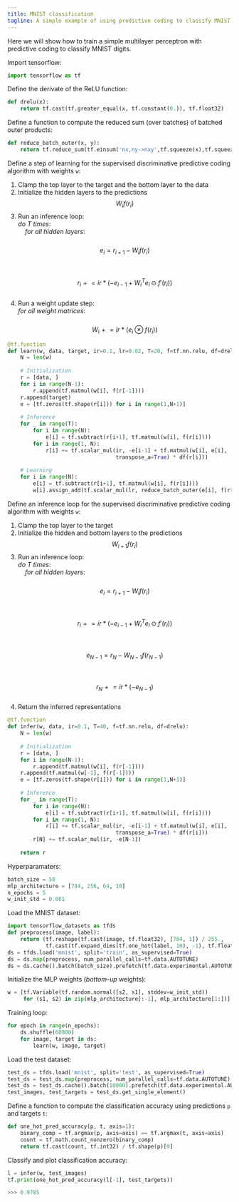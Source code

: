 ```yaml
---
title: MNIST classification
tagline: A simple example of using predictive coding to classify MNIST digits
---
```


Here we will show how to train a simple multilayer perceptron with predictive coding to classify MNIST digits.

Import tensorflow:
```python
import tensorflow as tf 
```

Define the derivate of the ReLU function: 
```python
def drelu(x):
    return tf.cast(tf.greater_equal(x, tf.constant(0.)), tf.float32)
```

Define a function to compute the reduced sum (over batches) of batched outer products: 
```python
def reduce_batch_outer(x, y):
    return tf.reduce_sum(tf.einsum('nx,ny->nxy',tf.squeeze(x),tf.squeeze(y)), 0)
```

Define a step of learning for the supervised discriminative predictive coding algorithm with weights `w`:
1. Clamp the top layer to the target and the bottom layer to the data
2. Initialize the hidden layers to the predictions $$W_{i}f(r_{i})$$
3. Run an inference loop: <br>
_do T times_: <br>
&nbsp;&nbsp;&nbsp;&nbsp;_for all hidden layers_: <br>
&nbsp;&nbsp;&nbsp;&nbsp;&nbsp;&nbsp;&nbsp;&nbsp;$$e_i = r_{i+1} - W_{i}f(r_{i})$$ <br>
&nbsp;&nbsp;&nbsp;&nbsp;&nbsp;&nbsp;&nbsp;&nbsp;$$r_i \mathrel{+}= ir * (-e_{i-1} + {W_i}^Te_i \odot f'(r_i))$$ <br>
4. Run a weight update step: <br>
_for all weight matrices_: <br>
&nbsp;&nbsp;&nbsp;&nbsp;$$W_i \mathrel{+}= lr * (e_i \otimes f(r_{i}))$$

```python
@tf.function
def learn(w, data, target, ir=0.1, lr=0.02, T=20, f=tf.nn.relu, df=drelu):
    N = len(w)
    
    # Initialization
    r = [data, ]
    for i in range(N-1):
        r.append(tf.matmul(w[i], f(r[-1])))
    r.append(target)
    e = [tf.zeros(tf.shape(r[i])) for i in range(1,N+1)]
    
    # Inference
    for _ in range(T):
        for i in range(N):
            e[i] = tf.subtract(r[i+1], tf.matmul(w[i], f(r[i])))
        for i in range(1, N): 
            r[i] += tf.scalar_mul(ir, -e[i-1] + tf.matmul(w[i], e[i],
                                  transpose_a=True) * df(r[i]))
    
    # Learning
    for i in range(N):
        e[i] = tf.subtract(r[i+1], tf.matmul(w[i], f(r[i])))
        w[i].assign_add(tf.scalar_mul(lr, reduce_batch_outer(e[i], f(r[i]))))
```

Define an inference loop for the supervised discriminative predictive coding algorithm with weights `w`:
1. Clamp the top layer to the target
2. Initialize the hidden and bottom layers to the predictions $$W_{i+1}f(r_{i})$$
3. Run an inference loop: <br>
_do T times_: <br>
&nbsp;&nbsp;&nbsp;&nbsp;_for all hidden layers_: <br>
&nbsp;&nbsp;&nbsp;&nbsp;&nbsp;&nbsp;&nbsp;&nbsp;$$e_i = r_{i+1} - W_{i}f(r_{i})$$ <br>
&nbsp;&nbsp;&nbsp;&nbsp;&nbsp;&nbsp;&nbsp;&nbsp;$$r_i \mathrel{+}= ir * (-e_{i-1} + {W_i}^Te_i \odot f'(r_i))$$ <br>
&nbsp;&nbsp;&nbsp;&nbsp;$$e_{N-1} = r_N - W_{N-1}f(r_{N-1})$$ <br>
&nbsp;&nbsp;&nbsp;&nbsp;$$r_N \mathrel{+}= ir * (-e_{N-1})$$ <br>
4. Return the inferred representations
```python
@tf.function
def infer(w, data, ir=0.1, T=40, f=tf.nn.relu, df=drelu):
    N = len(w)
    
    # Initialization
    r = [data, ]
    for i in range(N-1):
        r.append(tf.matmul(w[i], f(r[-1])))
    r.append(tf.matmul(w[-1], f(r[-1])))
    e = [tf.zeros(tf.shape(r[i])) for i in range(1,N+1)]
    
    # Inference
    for _ in range(T):
        for i in range(N):
            e[i] = tf.subtract(r[i+1], tf.matmul(w[i], f(r[i])))
        for i in range(1, N): 
            r[i] += tf.scalar_mul(ir, -e[i-1] + tf.matmul(w[i], e[i],
                                  transpose_a=True) * df(r[i]))
        r[N] += tf.scalar_mul(ir, -e[N-1])
    
    return r
```

Hyperparamaters: 
```python
batch_size = 50
mlp_architecture = [784, 256, 64, 10]
n_epochs = 5
w_init_std = 0.001
```

Load the MNIST dataset: 
```python
import tensorflow_datasets as tfds
def preprocess(image, label): 
    return (tf.reshape(tf.cast(image, tf.float32), [784, 1]) / 255.,
            tf.cast(tf.expand_dims(tf.one_hot(label, 10), -1), tf.float32))
ds = tfds.load('mnist', split='train', as_supervised=True)
ds = ds.map(preprocess, num_parallel_calls=tf.data.AUTOTUNE)
ds = ds.cache().batch(batch_size).prefetch(tf.data.experimental.AUTOTUNE)
```

Initialize the MLP weights (_bottom-up_ weights): 
```python
w = [tf.Variable(tf.random.normal([s2, s1], stddev=w_init_std))
     for (s1, s2) in zip(mlp_architecture[:-1], mlp_architecture[1:])]
```

Training loop: 
```python
for epoch in range(n_epochs):
    ds.shuffle(60000)
    for image, target in ds:
        learn(w, image, target)
```

Load the test dataset:
```python
test_ds = tfds.load('mnist', split='test', as_supervised=True)
test_ds = test_ds.map(preprocess, num_parallel_calls=tf.data.AUTOTUNE)
test_ds = test_ds.cache().batch(10000).prefetch(tf.data.experimental.AUTOTUNE)
test_images, test_targets = test_ds.get_single_element()
```

Define a function to compute the classification accuracy using predictions `p` and targets `t`: 
```python
def one_hot_pred_accuracy(p, t, axis=1):
    binary_comp = tf.argmax(p, axis=axis) == tf.argmax(t, axis=axis)
    count = tf.math.count_nonzero(binary_comp)
    return tf.cast(count, tf.int32) / tf.shape(p)[0]
```

Classify and plot classification accuracy: 
```python
l = infer(w, test_images)
tf.print(one_hot_pred_accuracy(l[-1], test_targets))
```

```python
>>> 0.9785
```
